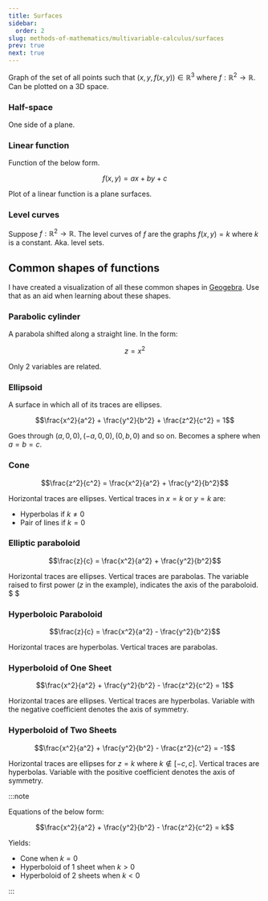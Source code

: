 ```yaml
---
title: Surfaces
sidebar:
  order: 2
slug: methods-of-mathematics/multivariable-calculus/surfaces
prev: true
next: true
---
```


Graph of the set of all points such that $(x,y,f(x,y)) \in \mathbb{R}^3$ where
$f:\mathbb{R}^2 \rightarrow \mathbb{R}$. Can be plotted on a 3D space.

### Half-space

One side of a plane.

### Linear function

Function of the below form.

```math
f(x,y) = ax + by + c
```

Plot of a linear function is a plane surfaces.

### Level curves

Suppose $f: \mathbb{R}^{2} \rightarrow \mathbb{R}$. The level curves of $f$ are
the graphs $f(x,y)=k$ where $k$ is a constant. Aka. level sets.

## Common shapes of functions

I have created a visualization of all these common shapes in [Geogebra](https://www.geogebra.org/calculator/nhxratj5). Use that as an aid when learning about these shapes.

### Parabolic cylinder

A parabola shifted along a straight line. In the form:

```math
z=x^2
```

Only 2 variables are related.

### Ellipsoid

A surface in which all of its traces are ellipses.

```math
\frac{x^2}{a^2} + \frac{y^2}{b^2} + \frac{z^2}{c^2} = 1
```

Goes through $(a,0,0),(-a,0,0),(0,b,0)$ and so on. Becomes a sphere when
$a=b=c$.

### Cone

```math
\frac{z^2}{c^2} = \frac{x^2}{a^2} + \frac{y^2}{b^2}
```

Horizontal traces are ellipses. Vertical traces in $x=k$ or $y=k$ are:

- Hyperbolas if $k\neq 0$
- Pair of lines if $k=0$

### Elliptic paraboloid

```math
\frac{z}{c} = \frac{x^2}{a^2} + \frac{y^2}{b^2}
```

Horizontal traces are ellipses. Vertical traces are parabolas. The variable
raised to first power ($z$ in the example), indicates the axis of the
paraboloid. $ $

### Hyperboloic Paraboloid

```math
\frac{z}{c} = \frac{x^2}{a^2} - \frac{y^2}{b^2}
```

Horizontal traces are hyperbolas. Vertical traces are parabolas.

### Hyperboloid of One Sheet

```math
\frac{x^2}{a^2} + \frac{y^2}{b^2} - \frac{z^2}{c^2} = 1
```

Horizontal traces are ellipses. Vertical traces are hyperbolas. Variable with
the negative coefficient denotes the axis of symmetry.

### Hyperboloid of Two Sheets

```math
\frac{x^2}{a^2} + \frac{y^2}{b^2} - \frac{z^2}{c^2} = -1
```

Horizontal traces are ellipses for $z=k$ where $k \not\in [-c,c]$. Vertical
traces are hyperbolas. Variable with the positive coefficient denotes the axis
of symmetry.

:::note

Equations of the below form:

```math
\frac{x^2}{a^2} + \frac{y^2}{b^2} - \frac{z^2}{c^2} = k
```

Yields:

- Cone when $k=0$
- Hyperboloid of 1 sheet when $k\gt 0$
- Hyperboloid of 2 sheets when $k\lt 0$

:::
